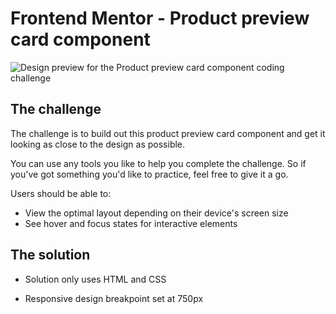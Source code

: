# Frontend Mentor - Product preview card component

![Design preview for the Product preview card component coding challenge](./design/desktop-preview.jpg)

## The challenge

The challenge is to build out this product preview card component and get it looking as close to the design as possible.

You can use any tools you like to help you complete the challenge. So if you've got something you'd like to practice, feel free to give it a go.

Users should be able to:

- View the optimal layout depending on their device's screen size
- See hover and focus states for interactive elements


## The solution

 - Solution only uses HTML and CSS

 - Responsive design breakpoint set at 750px